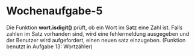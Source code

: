 # Wochenaufgabe-5

Die Funktion **wort.isdigit()** prüft, ob ein Wort im Satz eine Zahl ist.
Falls zahlen im Satz vorhanden sind,
wird eine fehlermeldung ausgegeben und der Benutzer wird aufgefordert,
einen neuen satz einzugeben. (Funktion benutzt in Aufgabe 13: Wortzähler)